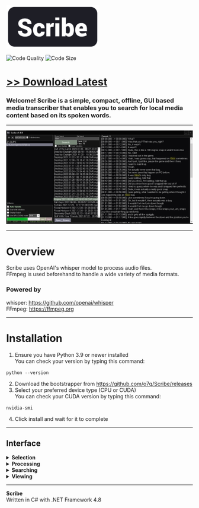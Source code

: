 <img src="assets/images/banner.png" width="50%">

<!-- ![Total Downloads](https://img.shields.io/github/downloads/o7q/Scribe/total?logo=github&label=Total%20Downloads&color=%232fd653) -->
![Code Quality](https://img.shields.io/codefactor/grade/github/o7q/Scribe/main?logo=github&label=Code%20Quality&color=%2315bf87)
![Code Size](https://img.shields.io/github/languages/code-size/o7q/Scribe?logo=github&label=Code%20Size&color=%23b65cff)

# [<b>>> Download Latest</b>](https://github.com/o7q/Scribe/releases/download/v1.0.1.0/Scribe.exe)
### Welcome! Scribe is a simple, compact, offline, GUI based media transcriber that enables you to search for local media content based on its spoken words.

---

<img src="assets/images/program.png">

---

# Overview
Scribe uses OpenAI's whisper model to process audio files.\
FFmpeg is used beforehand to handle a wide variety of media formats.

### **Powered by**
whisper: https://github.com/openai/whisper \
FFmpeg: https://ffmpeg.org

---

# Installation

1. Ensure you have Python 3.9 or newer installed \
You can check your version by typing this command:
```powershell
python --version
```
2. Download the bootstrapper from https://github.com/o7q/Scribe/releases
3. Select your preferred device type (CPU or CUDA) \
You can check your CUDA version by typing this command:
```
nvidia-smi
```
4. Click install and wait for it to complete

---

## **Interface**

<details>
<summary><b>Selection</b></summary>

- **Add Folder Button** Adds a watch folder to scan from
- **Remove Folder Button** Removes the selected watch folder
- **Media Formats Textbox** Media formats to scan for (separate with a comma)
- **Subdirectories Checkbox** Enable the searching of subdirectories

</details>

<details>
<summary><b>Processing</b></summary>

- **Auto Update Checkbox** Enable the automatic processing of watch folders
- **Update Button** Manually process media
- **Start With Windows Button** Makes the program start with your computer
- **Display Output Checkbox** Display a console while processing
- **Pause Checkbox** Insert a pause command
- **Use GPU Checkbox** Enable the usage of supported NVIDIA CUDA GPUs
- **Model Listbox** The model for the whisper speech-to-text algorithm (default is: **small**)
- **Abort Button** Cancels the process
- **Clean Button** Cleans storage files that no longer have the corresponding media file tied to it, it also cleans temporary files

</details>

<details>
<summary><b>Searching</b></summary>

- **Phrase Search Textbox** The phrase to search for
- **File Search Textbox** The specific file to search for (leave blank to show all files that contain the phrase)
- **Search Button** Searches with the specified settings
- **Auto Update Checkbox** Automatically updates the search without having to click the **Search Button**
- **Case Sensitive Checkbox** Enable case sensitivity
- **Open File Button** Opens the selected file
- **Browse File Button** Browses to the selected file in Windows Explorer

</details>

<details>
<summary><b>Viewing</b></summary>

- **View Panel** This will display all of the written text as well as their timestamps of the selection media, it will highlight every occurrence of the searched phrase

</details>

---

**Scribe** \
Written in C# with .NET Framework 4.8